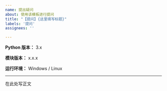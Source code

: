 ```yaml
---
name: 提出疑问
about: 使用该模板进行提问
title: "【提问】{这里填写标题}"
labels: '提问'
assignees: ''

---
```


**Python 版本：** 3.x

**模块版本：** x.x.x

**运行环境：** Windows / Linux

---

在此处写正文
